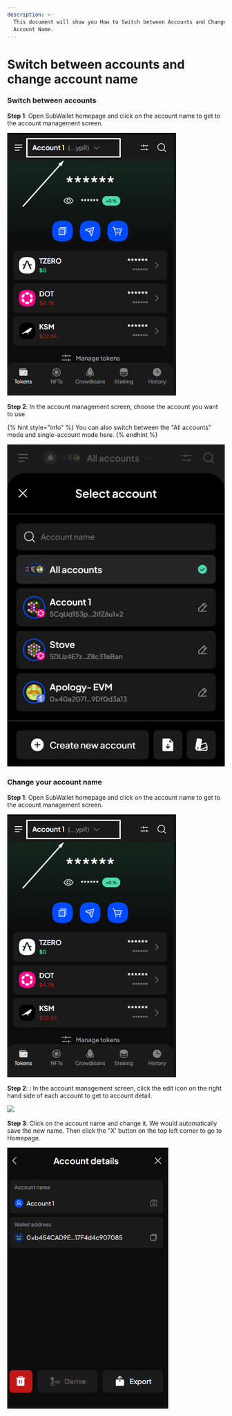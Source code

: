 ```yaml
---
description: >-
  This document will show you How to Switch between Accounts and Change Your
  Account Name.
---
```


# Switch between accounts and change account name

### Switch between accounts

**Step 1**: Open SubWallet homepage and click on the account name to get to the account management screen.

![](<../../.gitbook/assets/image (84).png>)

**Step 2**: In the account management screen, choose the account you want to use.&#x20;

{% hint style="info" %}
You can also switch between the "All accounts" mode and single-account mode here.&#x20;
{% endhint %}

![](<../../.gitbook/assets/image (12) (1) (2) (1).png>)

### Change your account name

**Step 1**: Open SubWallet homepage and click on the account name to get to the account management screen.

![](<../../.gitbook/assets/image (85).png>)

**Step 2**: : In the account management screen, click the edit icon on the right hand side of each account to get to account detail.

![](https://files.gitbook.com/v0/b/gitbook-x-prod.appspot.com/o/spaces%2F2zseowhOCGE5xsJFb2z5%2Fuploads%2FatqLo4X4mMkvesyAySHg%2FScreenshot\_21.png?alt=media\&token=6a78920e-db07-4a5a-a216-1462235308e5)

**Step 3**: Click on the account name and change it. We would automatically save the new name. Then click the "X' button on the top left corner to go to Homepage.&#x20;

![](<../../.gitbook/assets/image (40).png>)
